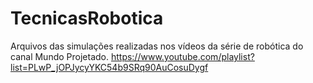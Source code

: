 # TecnicasRobotica
Arquivos das simulações realizadas nos vídeos da série de robótica do canal Mundo Projetado.
https://www.youtube.com/playlist?list=PLwP_jOPJycyYKC54b9SRq90AuCosuDygf
